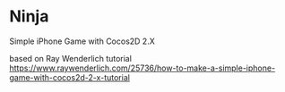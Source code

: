 # Ninja

Simple iPhone Game with Cocos2D 2.X

based on Ray Wenderlich tutorial
https://www.raywenderlich.com/25736/how-to-make-a-simple-iphone-game-with-cocos2d-2-x-tutorial
